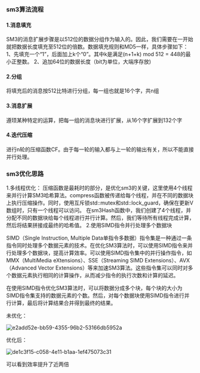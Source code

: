 ### sm3算法流程

#### 1.消息填充

SM3的消息扩展步骤是以512位的数据分组作为输入的。因此，我们需要在一开始就把数据长度填充至512位的倍数。数据填充规则和MD5一样，具体步骤如下：
1、先填充一个“1”，后面加上k个“0”。其中k是满足(n+1+k) mod 512 = 448的最小正整数。
2、追加64位的数据长度（bit为单位，大端序存放)

#### 2.分组

将填充后的消息按512比特进行分组，每一组也就是16个字，共n组

#### 3.消息扩展

遵顼某种特定的运算，把每一组的消息块进行扩展，从16个字扩展到132个字

#### 4.迭代压缩

进行n轮的压缩函数CF。由于每一轮的输入都与上一轮的输出有关，所以不能直接并行处理。

### sm3优化思路

1.多线程优化：
压缩函数是最耗时的部分，是优化sm3的关键，这里使用4个线程来并行计算SM3哈希算法。compress函数被传递给每个线程，并在不同的数据块上执行压缩操作。同时，使用互斥锁std::mutex和std::lock_guard，确保在更新V数组时，只有一个线程可以访问。 在sm3Hash函数中，我们创建了4个线程，并分配不同的数据块给每个线程进行并行计算。然后，我们等待所有线程完成计算，然后将结果拼接成最终的哈希值。 2.使用SIMD指令并行处理多个数据块

SIMD（Single Instruction, Multiple Data单指令多数据）指令集是一种通过一条指令同时处理多个数据元素的技术。在优化SM3算法时，可以使用SIMD指令来并行处理多个数据块，提高计算效率。可以使用SIMD指令集中的并行操作指令，如MMX（MultiMedia eXtensions）、SSE（Streaming SIMD Extensions）、AVX（Advanced Vector Extensions）等来加速SM3算法。这些指令集可以同时对多个数据元素执行相同的计算操作，从而减少指令的执行次数和计算的延迟。

在使用SIMD指令优化SM3算法时，可以将数据分成多个块，每个块的大小为SIMD指令集支持的数据元素的个数。然后，对每个数据块使用SIMD指令进行并行计算，最后将计算结果合并得到最终的结果。

未优化：

![e2add52e-bb59-4355-96b2-53166db5952a](E:\Desktop\wangan\2025\project4\readme.assets\e2add52e-bb59-4355-96b2-53166db5952a.png)

优化后：

![de1c3f15-c058-4e11-b1aa-1ef475073c31](E:\Desktop\wangan\2025\project4\readme.assets\de1c3f15-c058-4e11-b1aa-1ef475073c31.png)

可以看到效率提升了近两倍